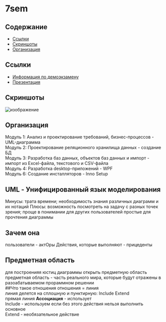 # 7sem
## Содержание
- [Ссылки](https://github.com/sanyagribanov/7sem/blob/main/README.md#ссылки)
- [Скриншоты](https://github.com/sanyagribanov/7sem/blob/main/README.md#скриншоты)
- [Организация](https://github.com/sanyagribanov/7sem/blob/main/README.md#организация)
## Ссылки
- [Информация по демоэкзамену](https://api.dp.worldskills.ru/api/esatk/docs/4d0d9337-1f31-4306-89bb-f3b279e80642)
- [Презентация](https://vk.com/away.php?utf=1&to=https%3A%2F%2Fdocs.google.com%2Fdocument%2Fd%2F17dkgRFIxEAdOvFsUuCD5TGeWHCqcC7U-Ha5MJ0EfdtI%2Fedit%23)
## Скриншоты
![изображение](https://user-images.githubusercontent.com/86486142/188391263-0ad59825-ea59-4a24-8a28-72737fdf1875.png)
## Организация
Модуль 1: Анализ и проектирование требований, бизнес-процессов - UML-диаграмма<br>
Модуль 2: Проектирование реляционного хранилища данных - создание БД<br>
Модуль 3: Разработка баз данных, объектов баз данных и импорт - импорт из Excel-файла, текстового и CSV-файла<br>
Модуль 4: Разработка desktop-приложений - WPF<br>
Модуль 6: Создание инсталляторов - Inno Setup<br>
## UML - Унифицированный язык моделирования
Минусы:
трата времени;
необходимость знания различных диаграмм и их нотаций
Плюсы:
возможность посмотреть на задачу с разных точек зрения;
проще в понимании для других пользователей
простые для прочтения диаграммы
## Зачем она
пользователи - актОры
Действия, которые выполняют - прицеденты
## Предметная область
для построенияя юстиц диаграммы открыть предметную область<br>
предметная область - часть реального мира, которые будут отражены в разоабатываемом прораммном решении<br>
##Что такое отношения
отношения = линия<br>
линия делется на сплошную и пунктирную: Include Extend<br>
прямая линия <b>Ассоциация</b> - использует<br>
Include - используем если без этого действия нельзя выполнить основное<br>
Extend - необязательное действие<br>
